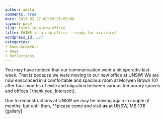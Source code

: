 ```yaml
---
author: adela
comments: true
date: 2013-02-27 00:29:25+00:00
layout: page
slug: faims-in-a-new-office
title: FAIMS in a new office - ready for visitors!
wordpress_id: 577
categories:
- Announcements
- News
- Reflections
---
```


You may have noticed that our communication went a bit sporadic last week. That is because we were moving to our new office at UNSW! We are now ensconced in a comfortable and spacious room at Morwen Brown 101 after four months of exile and migration between various temporary spaces and offices ( thank you, Intersect).

Due to reconstructions at UNSW we may be moving again in couple of months, but until then, **please come and visit **us** at UNSW, MB 101![gallery]
